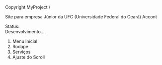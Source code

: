 Copyright MyProject \

Site para empresa Júnior da UFC (Universidade Federal do Ceará)
Accont

Status: \
Desenvolvimento...


1. Menu Inicial
2. Rodape
3. Serviços
4. Ajuste do Scroll
